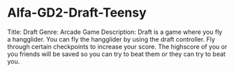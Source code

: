 # Alfa-GD2-Draft-Teensy
 Title: Draft
 Genre: Arcade
 Game Description:
 Draft is a game where you fly a hangglider.
 You can fly the hangglider by using the draft controller.
 Fly through certain checkpoints to increase your score.
 The highscore of you or you friends will be saved so you can
 try to beat them or they can try to beat you.
 

